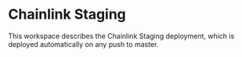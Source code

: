 # Chainlink Staging

This workspace describes the Chainlink Staging deployment, which is deployed
automatically on any push to master.
